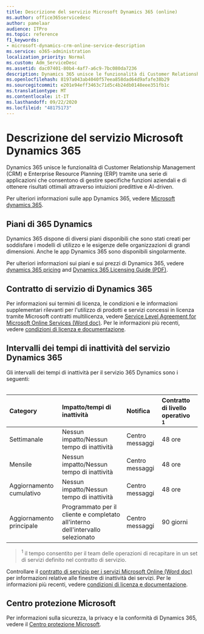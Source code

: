 ```yaml
---
title: Descrizione del servizio Microsoft Dynamics 365 (online)
ms.author: office365servicedesc
author: pamelaar
audience: ITPro
ms.topic: reference
f1_keywords:
- microsoft-dynamics-crm-online-service-description
ms.service: o365-administration
localization_priority: Normal
ms.custom: Adm_ServiceDesc
ms.assetid: dac07401-80b4-4af7-a6c9-7bc080da7236
description: Dynamics 365 unisce le funzionalità di Customer Relationship Management (CRM) e Enterprise Resource Planning (ERP) tramite una serie di applicazioni che consentono di gestire le funzioni aziendali e di ottenere risultati eccezionali.
ms.openlocfilehash: 8197a043ab4040f57eea858dad64d9afafe38b29
ms.sourcegitcommit: e201e94eff3463c71d5c4b24db0148eee351fb1c
ms.translationtype: MT
ms.contentlocale: it-IT
ms.lasthandoff: 09/22/2020
ms.locfileid: "48175173"
---
```

# <a name="microsoft-dynamics-365-service-description"></a>Descrizione del servizio Microsoft Dynamics 365

Dynamics 365 unisce le funzionalità di Customer Relationship Management (CRM) e Enterprise Resource Planning (ERP) tramite una serie di applicazioni che consentono di gestire specifiche funzioni aziendali e di ottenere risultati ottimali attraverso intuizioni predittive e AI-driven.

Per ulteriori informazioni sulle app Dynamics 365, vedere [Microsoft dynamics 365](https://dynamics.microsoft.com).
  
## <a name="dynamics-365-plans"></a>Piani di 365 Dynamics

Dynamics 365 dispone di diversi piani disponibili che sono stati creati per soddisfare i modelli di utilizzo e le esigenze delle organizzazioni di grandi dimensioni. Anche le app Dynamics 365 sono disponibili singolarmente.

Per ulteriori informazioni sui piani e sui prezzi di Dynamics 365, vedere [dynamics 365 pricing](https://dynamics.microsoft.com/pricing) and [Dynamics 365 Licensing Guide (PDF)](https://go.microsoft.com/fwlink/?LinkId=866544).
  
## <a name="dynamics-365-service-level-agreement"></a>Contratto di servizio di Dynamics 365

Per informazioni sui termini di licenza, le condizioni e le informazioni supplementari rilevanti per l'utilizzo di prodotti e servizi concessi in licenza tramite Microsoft contratti multilicenza, vedere [Service Level Agreement for Microsoft Online Services (Word doc)](https://www.microsoftvolumelicensing.com/Downloader.aspx?DocumentId=17583). Per le informazioni più recenti, vedere [condizioni di licenza e documentazione](https://go.microsoft.com/fwlink/?linkid=272026).
  
## <a name="dynamics-365-service-downtime-windows"></a>Intervalli dei tempi di inattività del servizio Dynamics 365

Gli intervalli dei tempi di inattività per il servizio 365 Dynamics sono i seguenti:<br><br>
  
| Category | Impatto/tempi di inattività | Notifica | Contratto di livello operativo <sup>1</sup>|
|:-----|:-----|:-----|:-----|
|Settimanale  <br/> |Nessun impatto/Nessun tempo di inattività  <br/> |Centro messaggi  <br/> |48 ore  <br/> |
|Mensile  <br/> |Nessun impatto/Nessun tempo di inattività  <br/> |Centro messaggi  <br/> |48 ore  <br/> |
|Aggiornamento cumulativo  <br/> |Nessun impatto/Nessun tempo di inattività  <br/> |Centro messaggi  <br/> |48 ore  <br/> |
|Aggiornamento principale  <br/> |Programmato per il cliente e completato all'interno dell'intervallo selezionato  <br/> |Centro messaggi  <br/> |90 giorni  <br/> |

> <sup>1</sup> il tempo consentito per il team delle operazioni di recapitare in un set di servizi definito nel contratto di servizio. <br/>

Controllare il [contratto di servizio per i servizi Microsoft Online (Word doc)](https://www.microsoftvolumelicensing.com/Downloader.aspx?DocumentId=17583) per informazioni relative alle finestre di inattività dei servizi. Per le informazioni più recenti, vedere [condizioni di licenza e documentazione](https://go.microsoft.com/fwlink/?linkid=272026). 
  
## <a name="microsoft-trust-center"></a>Centro protezione Microsoft

Per informazioni sulla sicurezza, la privacy e la conformità di Dynamics 365, vedere il [Centro protezione Microsoft](https://www.microsoft.com/trust-center/product-overview).
  

